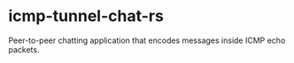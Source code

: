 # icmp-tunnel-chat-rs
Peer-to-peer chatting application that encodes messages inside ICMP echo packets.
